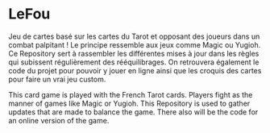 # LeFou
Jeu de cartes basé sur les cartes du Tarot et opposant des joueurs dans un combat palpitant !
Le principe ressemble aux jeux comme Magic ou Yugioh. 
Ce Repository sert à rassembler les différentes mises à jour dans les règles qui subissent régulièrement des rééquilibrages. 
On retrouvera également le code du projet pour pouvoir y jouer en ligne ainsi que les croquis des cartes pour faire un vrai jeu custom. 

This card game is played with the French Tarot cards. 
Players fight as the manner of games like Magic or Yugioh.
This Repository is used to gather updates that are made to balance the game. 
There also will be the code for an online version of the game. 

